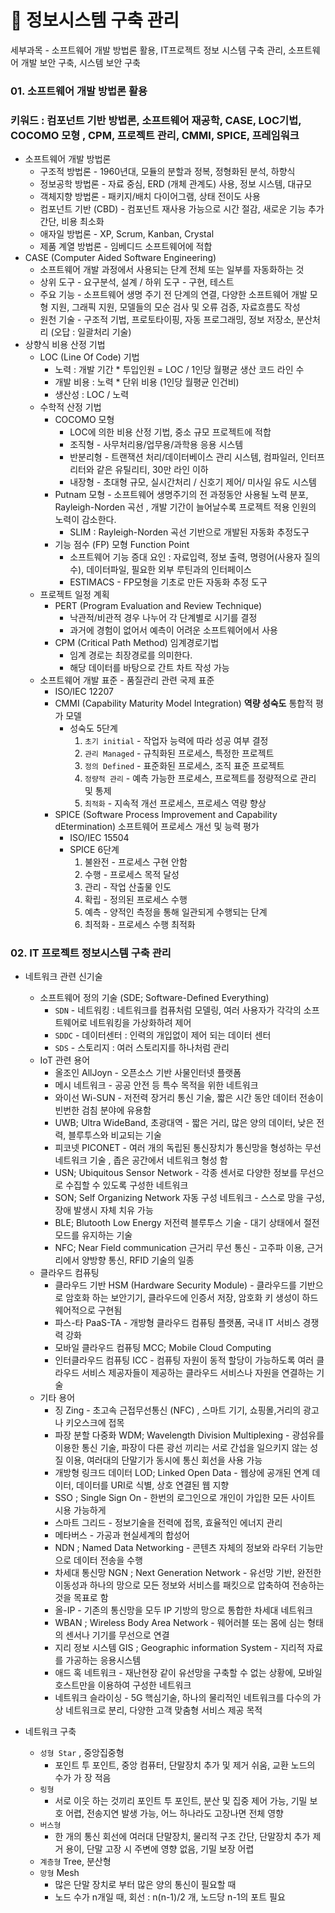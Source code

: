 # 📁 정보시스템 구축 관리

세부과목 - 소프트웨어 개발 방법론 활용, IT프로젝트 정보 시스템 구축 관리, 소프트웨어 개발 보안 구축, 시스템 보안 구축

### 01. 소프트웨어 개발 방법론 활용

### 키워드 : 컴포넌트 기반 방법론, 소프트웨어 재공학, CASE, LOC기법, COCOMO 모형 , CPM, 프로젝트 관리, CMMI, SPICE, 프레임워크

- 소프트웨어 개발 방법론
    - 구조적 방법론 - 1960년대, 모듈의 분할과 정복, 정형화된 분석, 하향식
    - 정보공학 방법론 - 자료 중심, ERD (개체 관계도) 사용, 정보 시스템, 대규모
    - 객체지향 방법론 - 패키지/배치 다이어그램, 상태 전이도 사용
    - 컴포넌트 기반 (CBD) - 컴포넌트 재사용 가능으로 시간 절감, 새로운 기능 추가 간단, 비용 최소화
    - 애자일 방법론 - XP, Scrum, Kanban, Crystal
    - 제품 계열 방법론 - 임베디드 소프트웨어에 적합
- CASE (Computer Aided Software Engineering)
    - 소프트웨어 개발 과정에서 사용되는 단계 전체 또는 일부를 자동화하는 것
    - 상위 도구 - 요구분석, 설계 / 하위 도구 - 구현, 테스트
    - 주요 기능 - 소프트웨어 생명 주기 전 단계의 연결, 다양한 소프트웨어 개발 모형 지원, 그래픽 지원, 모델들의 모순 검사 및 오류 검증, 자료흐름도 작성
    - 원천 기술 - 구조적 기법, 프로토타이핑, 자동 프로그래밍, 정보 저장소, 분산처리 (오답 : 일괄처리 기술)
- 상향식 비용 산정 기법
    - LOC (Line Of Code) 기법
        - 노력 : 개발 기간 * 투입인원 = LOC / 1인당 월평균 생산 코드 라인 수
        - 개발 비용 :  노력 * 단위 비용 (1인당 월평균 인건비)
        - 생산성 : LOC / 노력
    - 수학적 산정 기법
        - COCOMO 모형
            - LOC에 의한 비용 산정 기법, 중소 규모 프로젝트에 적합
            - 조직형 - 사무처리용/업무용/과학용 응용 시스템
            - 반분리형 - 트랜잭션 처리/데이터베이스 관리 시스템, 컴파일러, 인터프리터와 같은 유틸리티, 30만 라인 이하
            - 내장형 - 초대형 규모, 실시간처리 / 신호기 제어/ 미사일 유도 시스템
        - Putnam 모형 - 소프트웨어 생명주기의 전 과정동안 사용될 노력 분포, Rayleigh-Norden 곡선 , 개발 기간이 늘어날수록 프로젝트 적용 인원의 노력이 감소한다.
            - SLIM : Rayleigh-Norden 곡선 기반으로 개발된 자동화 추정도구
        - 기능 점수 (FP) 모형 Function Point
            - 소프트웨어 기능 증대 요인 : 자료입력, 정보 출력, 명령어(사용자 질의수), 데이터파일, 필요한 외부 루틴과의 인터페이스
            - ESTIMACS - FP모형을 기초로 만든 자동화 추정 도구
    - 프로젝트 일정 계획
        - PERT (Program Evaluation and Review Technique)
            - 낙관적/비관적 경우 나누어 각 단계별로 시기를 결정
            - 과거에 경험이 없어서 예측이 어려운 소프트웨어에서 사용
        - CPM (Critical Path Method) 임계경로기법
            - 임계 경로는 최장경로를 의미한다.
            - 해당 데이터를 바탕으로 간트 차트 작성 가능
    - 소프트웨어 개발 표준 - 품질관리 관련 국제 표준
        - ISO/IEC 12207
        - CMMI (Capability Maturity Model Integration) **역량 성숙도** 통합적 평가 모델
            - 성숙도 5단계
                1. `초기 initial` - 작업자 능력에 따라 성공 여부 결정
                2. `관리 Managed` - 규칙화된 프로세스, 특정한 프로젝트
                3. `정의 Defined` - 표준화된 프로세스, 조직 표준 프로젝트
                4. `정량적 관리` - 예측 가능한 프로세스, 프로젝트를 정량적으로 관리 및 통제
                5. `최적화` - 지속적 개선 프로세스, 프로세스 역량 향상
        - SPICE (Software Process Improvement and Capability dEtermination) 소프트웨어 프로세스 개선 및 능력 평가
            - ISO/IEC 15504
            - SPICE 6단계
                1. 불완전 - 프로세스 구현 안함
                2. 수행 - 프로세스 목적 달성
                3. 관리 - 작업 산출물 인도
                4. 확립 - 정의된 프로세스 수행
                5. 예측 - 양적인 측정을 통해 일관되게 수행되는 단계
                6. 최적화 - 프로세스 수행 최적화

### 02. IT 프로젝트 정보시스템 구축 관리

- 네트워크 관련 신기술
    - 소프트웨어 정의 기술 (SDE; Software-Defined Everything)
        - `SDN` - 네트워킹 : 네트워크를 컴퓨처럼 모델링, 여러 사용자가 각각의 소프트웨어로 네트워킹을 가상화하려 제어
        - `SDDC` - 데이터센터 : 인력의 개입없이 제어 되는 데이터 센터
        - `SDS`  - 스토리지 : 여러 스토리지를 하나처럼 관리
    - IoT 관련 용어
        - 올조인 AllJoyn - 오픈소스 기반 사물인터넷 플랫폼
        - 메시 네트워크 - 공공 안전 등 특수 목적을 위한 네트워크
        - 와이선 Wi-SUN -  저전력 장거리 통신 기술, 짧은 시간 동안 데이터 전송이 빈번한 검침 분야에 유용함
        - UWB; Ultra WideBand, 초광대역 - 짧은 거리, 많은 양의 데이터, 낮은 전력, 블루투스와 비교되는 기술
        - 피코넷 PICONET - 여러 개의 독립된 통신장치가 통신망을 형성하는 무선 네트워크 기술 , 좁은 공간에서 네트워크 형성 함
        - USN; Ubiquitous Sensor Network - 각종 센서로 다양한 정보를 무선으로 수집할 수 있도록 구성한 네트워크
        - SON; Self Organizing Network 자동 구성 네트워크 - 스스로 망을 구성, 장애 발생시 자체 치유 가능
        - BLE; Blutooth Low Energy 저전력 블루투스 기술 - 대기 상태에서 절전모드를 유지하는 기술
        - NFC; Near Field communication 근거리 무선 통신 - 고주파 이용, 근거리에서 양방향 통신, RFID 기술의 일종
    - 클라우드 컴퓨팅
        - 클라우드 기반 HSM (Hardware Security Module) - 클라우드를 기반으로 암호화 하는 보안기기, 클라우드에 인증서 저장, 암호화 키 생성이 하드웨어적으로 구현됨
        - 파스-타 PaaS-TA - 개방형 클라우드 컴퓨팅 플랫폼, 국내 IT 서비스 경쟁력 강화
        - 모바일 클라우드 컴퓨팅 MCC; Mobile Cloud Computing
        - 인터클라우드 컴퓨팅 ICC - 컴퓨팅 자원이 동적 할당이 가능하도록 여러 클라우드 서비스 제공자들이 제공하는 클라우드 서비스나 자원을 연결하는 기술
    - 기타 용어
        - 징 Zing - 초고속 근접무선통신 (NFC) , 스마트 기기, 쇼핑몰,거리의 광고나 키오스크에 접목
        - 파장 분할 다중화 WDM; Wavelength Division Multiplexing - 광섬유를 이용한 통신 기술, 파장이 다른 광선 끼리는 서로 간섭을 일으키지 않는 성질 이용, 여러대의 단말기가 동시에 통신 회선을 사용 가능
        - 개방형 링크드 데이터 LOD; Linked Open Data - 웹상에 공개된 연계 데이터, 데이터를 URI로 식별, 상호 연결된 웹 지향
        - SSO ; Single Sign On - 한번의 로그인으로 개인이 가입한 모든 사이트 시용 가능하게
        - 스마트 그리드 - 정보기술을 전력에 접목, 효율적인 에너지 관리
        - 메타버스 - 가공과 현실세계의 합성어
        - NDN ; Named Data Networking - 콘텐츠 자체의 정보와 라우터 기능만으로 데이터 전송을 수행
        - 차세대 통신망 NGN ; Next Generation Network - 유선망 기반, 완전한 이동성과 하나의 망으로 모든 정보와 서비스를 패킷으로 압축하여 전송하는 것을 목표로 함
        - 올-IP - 기존의 통신망을 모두 IP 기방의 망으로 통합한 차세대 네트워크
        - WBAN ; Wireless Body Area Network - 웨어러블 또는 몸에 심는 형태의 센서나 기기를 무선으로 연결
        - 지리 정보 시스템 GIS ; Geographic information System - 지리적 자료를 가공하는 응용시스템
        - 애드 혹 네트워크 - 재난현장 같이 유선망을 구축할 수 없는 상황에, 모바일 호스트만을 이용하여 구성한 네트워크
        - 네트워크 슬라이싱 - 5G 핵심기술, 하나의 물리적인 네트워크를 다수의 가상 네트워크로 분리, 다양한 고객 맞춤형 서비스 제공 목적

- 네트워크 구축
    - `성형 Star` , 중앙집중형
        - 포인트 투 포인트, 중앙 컴퓨터, 단말장치 추가 및 제거 쉬움, 교환 노드의 수가 가 장 적음
    - `링형`
        - 서로 이웃 하는 것끼리 포인트 투 포인트, 분산 및 집중 제어 가능, 기밀 보호 어렵, 전송지연 발생 가능, 어느 하나라도 고장나면 전체 영향
    - `버스형`
        - 한 개의 통신 회선에 여러대 단말장치, 물리적 구조 간단, 단말장치 추가 제거 용이, 단말 고장 시 주변에 영향 없음, 기밀 보장 어렵
    - `계층형` Tree, 분산형
    - `망형` Mesh
        - 많은 단말 장치로 부터 많은 양의 통신이 필요할 때
        - 노드 수가 n개일 때, 회선 : n(n-1)/2 개, 노드당 n-1의 포트 필요